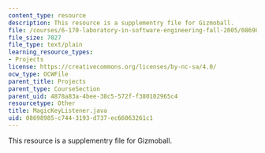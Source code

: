 ```yaml
---
content_type: resource
description: This resource is a supplementry file for Gizmoball.
file: /courses/6-170-laboratory-in-software-engineering-fall-2005/08698985c7443193d737ec66063261c1_MagicKeyListener.java
file_size: 7027
file_type: text/plain
learning_resource_types:
- Projects
license: https://creativecommons.org/licenses/by-nc-sa/4.0/
ocw_type: OCWFile
parent_title: Projects
parent_type: CourseSection
parent_uid: 4878a83a-4bee-38c5-572f-f380102965c4
resourcetype: Other
title: MagicKeyListener.java
uid: 08698985-c744-3193-d737-ec66063261c1
---
```

This resource is a supplementry file for Gizmoball.